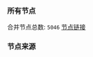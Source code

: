 ### 所有节点
合并节点总数: `5046`
[节点链接](https://github.com/rzhy1/33/raw/master/sub/sub_merge_base64.txt)

### 节点来源
